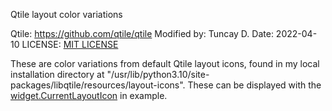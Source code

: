  Qtile layout color variations 
 
 Qtile: https://github.com/qtile/qtile
 Modified by: Tuncay D.
 Date: 2022-04-10
 LICENSE: [MIT LICENSE](LICENSE)
 
 These are color variations from default Qtile layout icons, found in my local
 installation directory at
 "/usr/lib/python3.10/site-packages/libqtile/resources/layout-icons".  These
 can be displayed with the
 [widget.CurrentLayoutIcon](https://docs.qtile.org/en/latest/manual/ref/widgets.html#currentlayouticon)
 in example.
